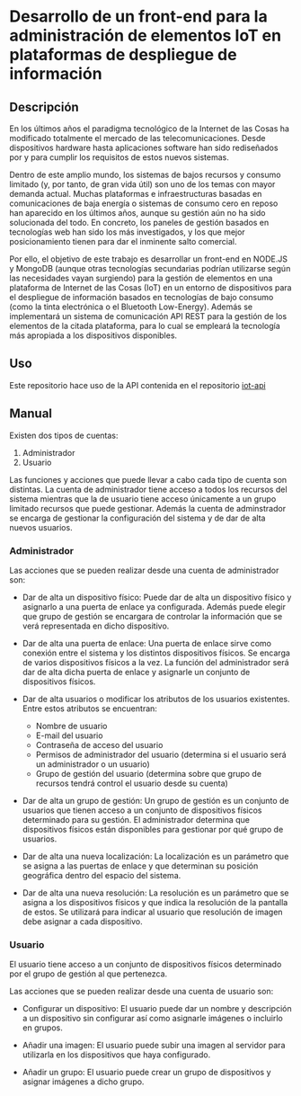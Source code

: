 # Desarrollo de un front-end para la administración de elementos IoT en plataformas de despliegue de información

## Descripción

En los últimos años el paradigma tecnológico de la Internet de las Cosas ha modificado totalmente el mercado de las telecomunicaciones. Desde dispositivos hardware hasta aplicaciones software han sido rediseñados por y para cumplir los requisitos de estos nuevos sistemas.

Dentro de este amplio mundo, los sistemas de bajos recursos y consumo limitado (y, por tanto, de gran vida útil) son uno de los temas con mayor demanda actual. Muchas plataformas e infraestructuras basadas en comunicaciones de baja energía o sistemas de consumo cero en reposo han aparecido en los últimos años, aunque su gestión aún no ha sido solucionada del todo. En concreto, los paneles de gestión basados en tecnologías web han sido los más investigados, y los que mejor posicionamiento tienen para dar el inminente salto comercial.

Por ello, el objetivo de este trabajo es desarrollar un front-end en NODE.JS y MongoDB (aunque otras tecnologías secundarias podrían utilizarse según las necesidades vayan surgiendo) para la gestión de elementos en una plataforma de Internet de las Cosas (IoT) en un entorno de dispositivos para el despliegue de información basados en tecnologías de bajo consumo (como la tinta electrónica o el Bluetooth Low-Energy). Además se implementará un sistema de comunicación API REST para la gestión de los elementos de la citada plataforma, para lo cual se empleará la tecnología más apropiada a los dispositivos disponibles.

## Uso

Este repositorio hace uso de la API contenida en el repositorio [iot-api](https://github.com/pedro-rodalia/iot-api)

## Manual

Existen dos tipos de cuentas:

1. Administrador
3. Usuario

Las funciones y acciones que puede llevar a cabo cada tipo de cuenta son distintas. La cuenta de administrador tiene acceso a todos los recursos del sistema mientras que la de usuario tiene acceso únicamente a un grupo limitado recursos que puede gestionar. Además la cuenta de adminstrador se encarga de gestionar la configuración del sistema y de dar de alta nuevos usuarios.

### Administrador

Las acciones que se pueden realizar desde una cuenta de administrador son:

* Dar de alta un dispositivo físico: Puede dar de alta un dispositivo físico y asignarlo a una puerta de enlace ya configurada. Además puede elegir que grupo de gestión se encargara de controlar la información que se verá representada en dicho dispositivo.

* Dar de alta una puerta de enlace: Una puerta de enlace sirve como conexión entre el sistema y los distintos dispositivos físicos. Se encarga de varios dispositivos físicos a la vez. La función del administrador será dar de alta dicha puerta de enlace y asignarle un conjunto de dispositivos físicos.

* Dar de alta usuarios o modificar los atributos de los usuarios existentes. Entre estos atributos se encuentran:
  * Nombre de usuario
  * E-mail del usuario
  * Contraseña de acceso del usuario
  * Permisos de administrador del usuario (determina si el usuario será un administrador o un usuario)
  * Grupo de gestión del usuario (determina sobre que grupo de recursos tendrá control el usuario desde su cuenta)

* Dar de alta un grupo de gestión: Un grupo de gestión es un conjunto de usuarios que tienen acceso a un conjunto de dispositivos físicos determinado para su gestión. El administrador determina que dispositivos físicos están disponibles para gestionar por qué grupo de usuarios.

* Dar de alta una nueva localización: La localización es un parámetro que se asigna a las puertas de enlace y que determinan su posición geográfica dentro del espacio del sistema.

* Dar de alta una nueva resolución: La resolución es un parámetro que se asigna a los dispositivos físicos y que indica la resolución de la pantalla de estos. Se utilizará para indicar al usuario que resolución de imagen debe asignar a cada dispositivo.

### Usuario

El usuario tiene acceso a un conjunto de dispositivos físicos determinado por el grupo de gestión al que pertenezca.

Las acciones que se pueden realizar desde una cuenta de usuario son:

* Configurar un dispositivo: El usuario puede dar un nombre y descripción a un dispositivo sin configurar así como asignarle imágenes o incluirlo en grupos.

* Añadir una imagen: El usuario puede subir una imagen al servidor para utilizarla en los dispositivos que haya configurado.

* Añadir un grupo: El usuario puede crear un grupo de dispositivos y asignar imágenes a dicho grupo.
